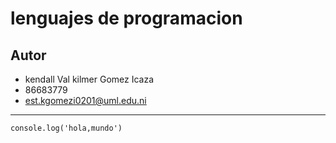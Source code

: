# lenguajes de programacion 

## Autor 

- kendall Val kilmer Gomez Icaza
- 86683779
- est.kgomezi0201@uml.edu.ni

---

```
console.log('hola,mundo')
```

